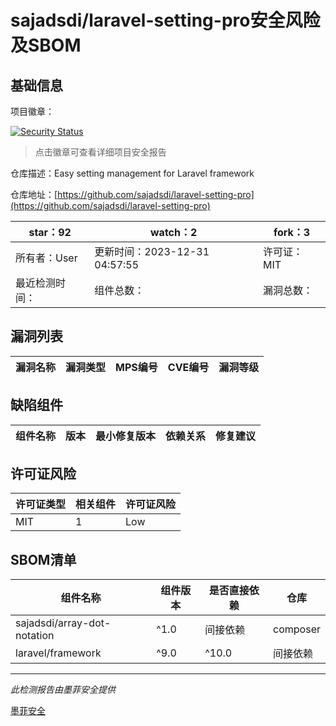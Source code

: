 # sajadsdi/laravel-setting-pro安全风险及SBOM

## 基础信息

项目徽章：

[![Security Status](https://www.murphysec.com/platform3/v31/badge/1760030453726097408.svg)](https://www.murphysec.com/console/report/1759665531132153856/1760030453726097408)

> 点击徽章可查看详细项目安全报告

仓库描述：Easy setting management for Laravel framework

仓库地址：[https://github.com/sajadsdi/laravel-setting-pro](https://github.com/sajadsdi/laravel-setting-pro)

| star：92 | watch：2 | fork：3 |
| ----------- | -------------- | ------------ |
| 所有者：User | 更新时间：2023-12-31 04:57:55 | 许可证：MIT |
| 最近检测时间： | 组件总数： | 漏洞总数： |




## 漏洞列表

| 漏洞名称 | 漏洞类型 | MPS编号 | CVE编号 | 漏洞等级 |
| ------- | ------ | ------- | ------ | ----- |





## 缺陷组件

| 组件名称 | 版本 | 最小修复版本 | 依赖关系 | 修复建议 |
| -------- | ---- | ------------ | -------- | -------- |





## 许可证风险

| 许可证类型 | 相关组件 | 许可证风险 |
| ---------- | -------- | ---------- |
|MIT|1|Low|




## SBOM清单

| 组件名称 | 组件版本 | 是否直接依赖 | 仓库 |
| -------- | -------- | ------------ | ---- |
|sajadsdi/array-dot-notation|^1.0|间接依赖|composer|
|laravel/framework|^9.0|^10.0|间接依赖|composer|


------

*此检测报告由墨菲安全提供*

[墨菲安全](www.murphysec.com)
